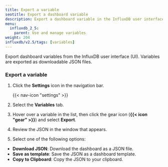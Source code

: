 ```yaml
---
title: Export a variable
seotitle: Export a dashboard variable
description: Export a dashboard variable in the InfluxDB user interface.
menu:
  influxdb_2_5:
    parent: Use and manage variables
weight: 204
influxdb/v2.5/tags: [variables]
---
```

Export dashboard variables from the InfluxDB user interface (UI).
Variables are exported as downloadable JSON files.

### Export a variable

1. Click the **Settings** icon in the navigation bar.

    {{< nav-icon "settings" >}}

2. Select the **Variables** tab.
3. Hover over a variable in the list, then click the gear icon (**{{< icon "gear" >}}**)
   and select **Export**.
4. Review the JSON in the window that appears.
5. Select one of the following options:
  * **Download JSON**: Download the dashboard as a JSON file.
  * **Save as template**: Save the JSON as a dashboard template.
  * **Copy to Clipboard**: Copy the JSON to your clipboard.
